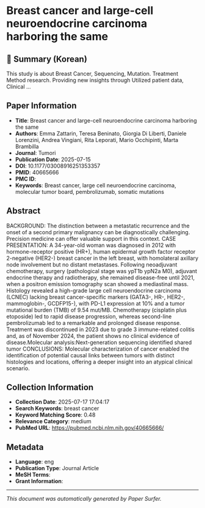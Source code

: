 # Breast cancer and large-cell neuroendocrine carcinoma harboring the same

## 📝 Summary (Korean)
This study is about Breast Cancer, Sequencing, Mutation. Treatment Method research. Providing new insights through Utilized patient data, Clinical ...

## Paper Information
- **Title**: Breast cancer and large-cell neuroendocrine carcinoma harboring the same
- **Authors**: Emma Zattarin, Teresa Beninato, Giorgia Di Liberti, Daniele Lorenzini, Andrea Vingiani, Rita Leporati, Mario Occhipinti, Marta Brambilla
- **Journal**: Tumori
- **Publication Date**: 2025-07-15
- **DOI**: 10.1177/03008916251353357
- **PMID**: 40665666
- **PMC ID**: 
- **Keywords**: Breast cancer, large cell neuroendocrine carcinoma, molecular tumor board, pembrolizumab, somatic mutations

## Abstract
BACKGROUND: The distinction between a metastatic recurrence and the onset of a second primary malignancy can be diagnostically challenging. Precision medicine can offer valuable support in this context. CASE PRESENTATION: A 34-year-old woman was diagnosed in 2012 with hormone-receptor positive (HR+), human epidermal growth factor receptor 2-negative (HER2-) breast cancer in the left breast, with homolateral axillary node involvement but no distant metastases. Following neoadjuvant chemotherapy, surgery (pathological stage was ypT1b ypN2a M0), adjuvant endocrine therapy and radiotherapy, she remained disease-free until 2021, when a positron emission tomography scan showed a mediastinal mass. Histology revealed a high-grade large cell neuroendocrine carcinoma (LCNEC) lacking breast cancer-specific markers (GATA3-, HR-, HER2-, mammoglobin-, GCDFP15-), with PD-L1 expression at 10% and a tumor mutational burden (TMB) of 9.54 mut/MB. Chemotherapy (cisplatin plus etoposide) led to rapid disease progression, whereas second-line pembrolizumab led to a remarkable and prolonged disease response. Treatment was discontinued in 2023 due to grade 3 immune-related colitis and, as of November 2024, the patient shows no clinical evidence of disease.Molecular analysis:Next-generation sequencing identified shared tumor CONCLUSIONS: Molecular characterization of cancer enabled the identification of potential causal links between tumors with distinct histologies and locations, offering a deeper insight into an atypical clinical scenario.

## Collection Information
- **Collection Date**: 2025-07-17 17:04:17
- **Search Keywords**: breast cancer
- **Keyword Matching Score**: 0.48
- **Relevance Category**: medium
- **PubMed URL**: https://pubmed.ncbi.nlm.nih.gov/40665666/

## Metadata
- **Language**: eng
- **Publication Type**: Journal Article
- **MeSH Terms**: 
- **Grant Information**: 

---
*This document was automatically generated by Paper Surfer.*
